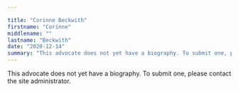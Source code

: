 ```yaml
---

title: "Corinne Beckwith"
firstname: "Corinne"
middlename: ""
lastname: "Beckwith"
date: "2020-12-14"
summary: "This advocate does not yet have a biography. To submit one, please contact the site administrator."
---
```

This advocate does not yet have a biography. To submit one, please contact the site administrator.


